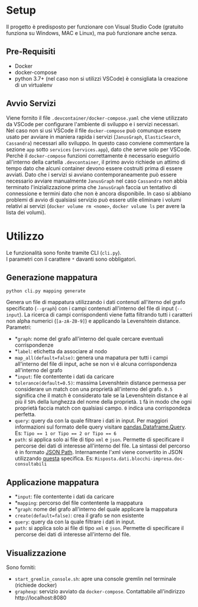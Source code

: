 # Setup
Il progetto è predisposto per funzionare con Visual Studio Code (gratuito funziona su Windows, MAC e Linux), ma può funzionare anche senza.
## Pre-Requisiti
* Docker
* docker-compose
* python 3.7+ (nel caso non si utilizzi VSCode) è consigliata la creazione di un virtualenv
## Avvio Servizi
Viene fornito il file `.devcontainer/docker-compose.yaml` che viene utilizzato da VSCode per configurare l'ambiente di sviluppo e i servizi necessari.  
Nel caso non si usi VSCode il file `docker-compose` può comunque essere usato per avviare in maniera rapida i servizi (`JanusGraph`, `ElasticSearch`, `Cassandra`) necessari allo sviluppo. In questo caso conviene commentare la sezione `app` sotto `services` (`services.app`), dato che serve solo per VSCode.  
Perchè il `docker-compose` funzioni correttamente è necessario eseguirlo all'interno della cartella `.devcontainer`, il primo avvio richiede un attimo di tempo dato che alcuni container devono essere costruiti prima di essere avviati. 
Dato che i servizi si avviano contemporaneamente può essere necessario avviare manualmente `JanusGraph` nel caso `Cassandra` non abbia terminato l'inizializzazione prima che `JanusGraph` faccia un tentativo di connessione e termini dato che non è ancora disponibile.
In caso si abbiano problemi di avvio di qualsiasi servizio può essere utile eliminare i volumi relativi ai servizi (`docker volume rm <nome>`, `docker volume ls` per avere la lista dei volumi).
# Utilizzo
Le funzionalità sono fonite tramite CLI (`cli.py`).  
I parametri con il carattere `*` davanti sono obbligatori.
## Generazione mappatura
```
python cli.py mapping generate
```
Genera un file di mappatura utilizzando i dati contenuti all'iterno del grafo specificato (`--graph`) con i campi contenuti all'interno del file di input (`--input`).
La ricerca di campi corrispondenti viene fatta filtrando tutti i caratteri non alpha numerici (`[a-zA-Z0-9]`) e applicando la Levenshtein distance.  
Parametri:
* *`graph`: nome del grafo all'interno del quale cercare eventuali corrispondenze 
* *`label`: etichetta da associare al nodo
* `map_all(default=false)`: genera una mapatura per tutti i campi all'interno del file di input, ache se non vi è alcuna corrispondenza all'interno del grafo
* *`input`: file contentente i dati da caricare
* `tolerance(default=0.5)`: massima Levenshtein distance permessa per considerare un match con una proprietà all'interno del grafo. `0.5` significa che il match è considerato tale se la Levenshtein distance è al più il `50%` della lunghezza del nome della proprietà. `1` fà in modo che ogni proprietà faccia match con qualsiasi campo. `0` indica una corrispondeza perfetta.
* `query`: query da con la quale filtrare i dati in input. Per maggiori informazioni sul formato delle query visitare [pandas.Dataframe.Query](https://pandas.pydata.org/pandas-docs/stable/reference/api/pandas.DataFrame.query.html). Es: `Tipo == 1 or Tipo == 2 or Tipo == 6`
* `path`: si applica solo ai file di tipo `xml` e `json`. Permette di specificare il percorse dei dati di interesse all'interno del file. La sintassi del percorso è in formato [JSON Path](https://support.smartbear.com/alertsite/docs/monitors/api/endpoint/jsonpath.html). Internamente l'xml viene convertito in JSON utilizzando [questa](https://github.com/martinblech/xmltodict) specifica. Es: `Risposta.dati.blocchi-impresa.doc-consultabili`

## Applicazione mappatura
* *`input`: file contentente i dati da caricare
* *`mapping`: percorso del file contentente la mappatura
* *`graph`: nome del grafo all'interno del quale applicare la mappatura
* `create(default=false)`: crea il grafo se non esistente
* `query`: query da con la quale filtrare i dati in input.
* `path`: si applica solo ai file di tipo `xml` e `json`. Permette di specificare il percorse dei dati di interesse all'interno del file.


## Visualizzazione
Sono forniti:
* `start_gremlin_console.sh`: apre una console gremlin nel terminale (richiede docker)
* `graphexp`: servizio avviato da `docker-compose`. Contattabile all'indirizzo http://localhost:8080